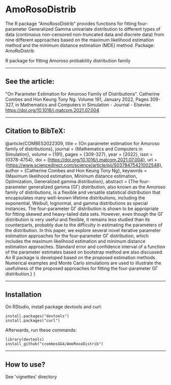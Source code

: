 # AmoRosoDistrib
The R package "AmoRosoDistrib" provides functions for fitting four-parameter Generalized Gamma univariate distribution to different types of data (continuous non-censored  non-truncated data and discrete data) from nine different approaches based on the maximum likelihood estimation method and the minimum distance estimation (MDE) method.
Package: AmoRoDistrib

R package for fitting Amoroso probability distribution family

-----------------
See the article: 
-----------------
"On Parameter Estimation for Amoroso Family of Distributions". Catherine Combes and Hon Keung Tony Ng.
Volume 191, January 2022, Pages 309-327, in Mathematics and Computers in Simulation - Journal - Elsevier. https://doi.org/10.1016/j.matcom.2021.07.004

-------------------
Citation to BibTeX: 
-------------------
@article{COMBES2022309,
title = {On parameter estimation for Amoroso family of distributions},
journal = {Mathematics and Computers in Simulation},
volume = {191},
pages = {309-327},
year = {2022},
issn = {0378-4754},
doi = {https://doi.org/10.1016/j.matcom.2021.07.004},
url = {https://www.sciencedirect.com/science/article/pii/S0378475421002548},
author = {Catherine Combes and Hon Keung Tony Ng},
keywords = {Maximum likelihood estimation, Minimum distance estimation, Optimization, Generalized gamma distribution},
abstract = {The four-parameter generalized gamma (GΓ) distribution, also known as the Amoroso family of distributions, is a flexible and versatile statistical distribution that encapsulates many well-known lifetime distributions, including the exponential, Weibull, lognormal, and gamma distributions as special instances. The four-parameter GΓ distribution is shown to be appropriate for fitting skewed and heavy-tailed data sets. However, even though the GΓ distribution is very useful and flexible, it remains less studied than its counterparts, probably due to the difficulty in estimating the parameters of the distribution. In this paper, we explore several novel iterative parameter estimation approaches for the four-parameter GΓ distribution, which includes the maximum likelihood estimation and minimum distance estimation approaches. Standard error and confidence interval of a function of the parameter estimates based on bootstrap method are also discussed. An R package is developed based on the proposed estimation methods. Numerical examples and Monte Carlo simulations are used to illustrate the usefulness of the proposed approaches for fitting the four-parameter GΓ distribution.}
}

------------
Installation
------------

On RStudio, install package devtools and curl:

    install.packages("devtools") 
    install.packages("curl")

Afterwards, run these commands:

    library(devtools)
    install_github("ccombesGG4/AmoRosoDistrib")

------------
How to use?
------------
See 'vignettes' directory
